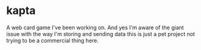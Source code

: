 # kapta
 A web card game I've been working on. And yes I'm aware of the giant issue with the way I'm storing and sending data this is just a pet project not trying to be a commercial thing here.
